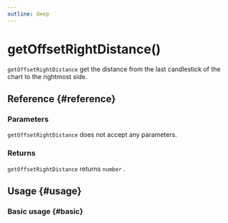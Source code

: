 ```yaml
---
outline: deep
---
```


# getOffsetRightDistance()
`getOffsetRightDistance` get the distance from the last candlestick of the chart to the rightmost side.

## Reference {#reference}
<!--@include: @/@views/api/references/instance/getOffsetRightDistance.md-->

### Parameters
`getOffsetRightDistance` does not accept any parameters.

### Returns
`getOffsetRightDistance` returns `number` .

## Usage {#usage}
<script setup>
import GetOffsetRightDistance from '../../../@views/api/samples/getOffsetRightDistance/index.vue'
</script>

### Basic usage {#basic}
<GetOffsetRightDistance/>